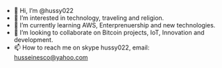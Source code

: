 - 👋 Hi, I’m @hussy022
- 👀 I’m interested in technology, traveling and religion.
- 🌱 I’m currently learning AWS, Enterprenuership and new technologies.
- 💞️ I’m looking to collaborate on Bitcoin projects, IoT, Innovation and development.
- 📫 How to reach me on skype hussy022, email: husseinesco@yahoo.com

<!---
hussy022/hussy022 is a ✨ special ✨ repository because its `README.md` (this file) appears on your GitHub profile.
You can click the Preview link to take a look at your changes.
--->

